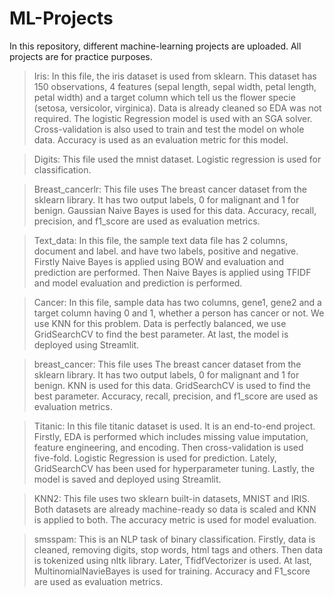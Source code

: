 # ML-Projects

In this repository, different machine-learning projects are uploaded. All projects are for practice purposes. 

>Iris: In this file, the iris dataset is used from sklearn. This dataset has 150 observations, 4 features (sepal length, sepal width, petal length, petal width) and a target column which tell us the flower specie (setosa, versicolor, virginica).  Data is already cleaned so EDA was not required. The logistic Regression model is used with an SGA solver. Cross-validation is also used to train and test the model on whole data. Accuracy is used as an evaluation metric for this model.

>Digits: This file used the mnist dataset. Logistic regression is used for classification.


>Breast_cancerlr: This file uses The breast cancer dataset from the sklearn library. It has two output labels, 0 for malignant and 1 for benign. Gaussian Naive Bayes is used for this data. Accuracy, recall, precision, and f1_score are used as evaluation metrics.


>Text_data: In this file, the sample text data file has 2 columns, document and label. and have two labels, positive and negative. Firstly Naive Bayes is applied using BOW and evaluation and prediction are performed. Then Naive Bayes is applied using TFIDF and model evaluation and prediction is performed.


>Cancer: In this file, sample data has two columns, gene1, gene2 and a target column having 0 and 1, whether a person has cancer or not. We use KNN for this problem. Data is perfectly balanced, we use GridSearchCV to find the best parameter. At last, the model is deployed using Streamlit.


>breast_cancer: This file uses The breast cancer dataset from the sklearn library. It has two output labels, 0 for malignant and 1 for benign. KNN is used for this data. GridSearchCV is used to find the best parameter. Accuracy, recall, precision, and f1_score are used as evaluation metrics.

>Titanic: In this file titanic dataset is used. It is an end-to-end project. Firstly, EDA is performed which includes missing value imputation, feature engineering, and encoding. Then cross-validation is used five-fold. Logistic Regression is used for prediction. Lately, GridSearchCV has been used for hyperparameter tuning. Lastly, the model is saved and deployed using Streamlit.

>KNN2: This file uses two sklearn built-in datasets, MNIST and IRIS. Both datasets are already machine-ready so data is scaled and KNN is applied to both. The accuracy metric is used for model evaluation.

>smsspam: This is an NLP task of binary classification. Firstly, data is cleaned, removing digits, stop words, html tags and others. Then data is tokenized using nltk library. Later, TfidfVectorizer is used. At last, MultinomialNavieBayes is used for training. Accuracy and F1_score are used as evaluation metrics.
